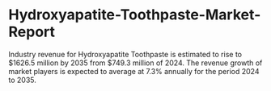 # Hydroxyapatite-Toothpaste-Market-Report
Industry revenue for Hydroxyapatite Toothpaste is estimated to rise to $1626.5 million by 2035 from $749.3 million of 2024. The revenue growth of market players is expected to average at 7.3% annually for the period 2024 to 2035.
